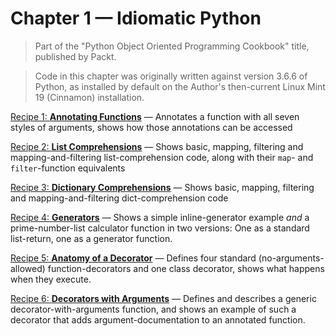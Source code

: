 # Chapter 1 — Idiomatic Python

> Part of the "Python Object Oriented Programming Cookbook" title, 
> published by Packt.

> Code in this chapter was originally written against version 3.6.6 of Python, 
> as installed by default on the Author's then-current Linux Mint 19 (Cinnamon) 
> installation. 

[Recipe 1: **Annotating Functions**](C01R01_AnnotatingFunctions.py) — 
Annotates a function with all seven styles of arguments, shows how those 
annotations can be accessed

[Recipe 2: **List Comprehensions**](C01R02_ListComprehensions.py) — 
Shows basic, mapping, filtering and mapping-and-filtering list-comprehension 
code, along with their `map`- and `filter`-function equivalents

[Recipe 3: **Dictionary Comprehensions**](C01R03_DictComprehensions.py) — 
Shows basic, mapping, filtering and mapping-and-filtering dict-comprehension 
code

[Recipe 4: **Generators**](C01R04_Generators.py) — 
Shows a simple inline-generator example *and* a prime-number-list 
calculator function in two versions: One as a standard list-return, 
one as a generator function.

[Recipe 5: **Anatomy of a Decorator**](C01R05_DecoratorAnatomy.py) — 
Defines four standard (no-arguments-allowed) function-decorators and one 
class decorator, shows what happens when they execute.

[Recipe 6: **Decorators with Arguments**](C01R06_DecoratorWithArguments.py) — 
Defines and describes a generic decorator-with-arguments function, and 
shows an example of such a decorator that adds argument-documentation 
to an annotated function.

